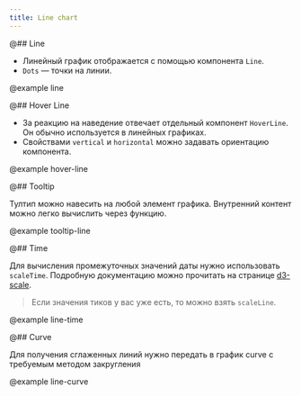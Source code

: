 ```yaml
---
title: Line chart
---
```


@## Line

- Линейный график отображается с помощью компонента `Line`.
- `Dots` — точки на линии.

@example line

@## Hover Line

- За реакцию на наведение отвечает отдельный компонент `HoverLine`. Он обычно используется в линейных графиках.
- Свойствами `vertical` и `horizontal` можно задавать ориентацию компонента.

@example hover-line

@## Tooltip

Тултип можно навесить на любой элемент графика. Внутренний контент можно легко вычислить через функцию.

@example tooltip-line

@## Time

Для вычисления промежуточных значений даты нужно использовать `scaleTime`. Подробную документацию можно прочитать на
странице [d3-scale](https://github.com/d3/d3-scale#time-scales).

> Если значения тиков у вас уже есть, то можно взять `scaleLine`.

@example line-time

@## Curve

Для получения сглаженных линий нужно передать в график curve с требуемым методом закругления

@example line-curve
